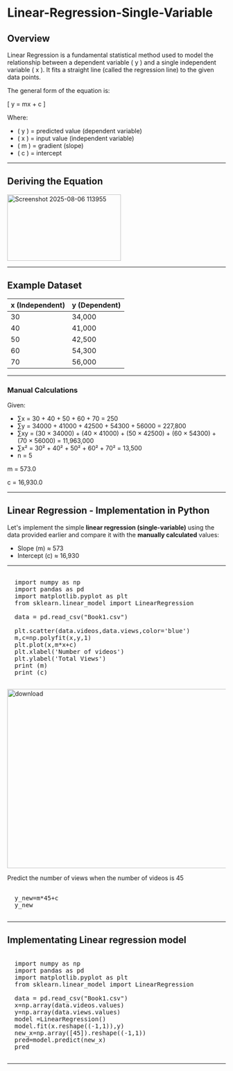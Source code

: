 # Linear-Regression-Single-Variable

## Overview

Linear Regression is a fundamental statistical method used to model the relationship between a dependent variable \( y \) and a single independent variable \( x \). It fits a straight line (called the regression line) to the given data points.

The general form of the equation is:

\[
y = mx + c
\]

Where:

- \( y \) = predicted value (dependent variable)  
- \( x \) = input value (independent variable)  
- \( m \) = gradient (slope)  
- \( c \) = intercept  

---

## Deriving the Equation


<img width="262" height="153" alt="Screenshot 2025-08-06 113955" src="https://github.com/user-attachments/assets/6cc86553-0232-4689-b968-7e7358ab4a8f" />

---

## Example Dataset

| x (Independent) | y (Dependent) |
|-----------------|---------------|
| 30              | 34,000        |
| 40              | 41,000        |
| 50              | 42,500        |
| 60              | 54,300        |
| 70              | 56,000        |

---

### Manual Calculations

Given:
- ∑x = 30 + 40 + 50 + 60 + 70 = 250  
- ∑y = 34000 + 41000 + 42500 + 54300 + 56000 = 227,800  
- ∑xy = (30 × 34000) + (40 × 41000) + (50 × 42500) + (60 × 54300) + (70 × 56000) = 11,963,000  
- ∑x² = 30² + 40² + 50² + 60² + 70² = 13,500  
- n = 5  

m   = 573.0


c = 16,930.0

---

## Linear Regression - Implementation in Python

Let's implement the simple **linear regression (single-variable)** using the data provided earlier and compare it with the **manually calculated** values:

- Slope (m) ≈ 573  
- Intercept (c) ≈ 16,930

---
<pre lang="markdown"> 
  import numpy as np
  import pandas as pd 
  import matplotlib.pyplot as plt 
  from sklearn.linear_model import LinearRegression 
  
  data = pd.read_csv("Book1.csv") 
  
  plt.scatter(data.videos,data.views,color='blue')
  m,c=np.polyfit(x,y,1)
  plt.plot(x,m*x+c)
  plt.xlabel('Number of videos')
  plt.ylabel('Total Views')
  print (m)
  print (c)
   </pre>
  
<img width="569" height="413" alt="download" src="https://github.com/user-attachments/assets/d778a9fd-360e-43cd-af3e-f95a47c8c5f2" />

Predict the number of views when the number of videos is 45

<pre lang="markdown"> 
  y_new=m*45+c
  y_new
   </pre>

---

## Implementating Linear regression model
<pre lang="markdown"> 
  import numpy as np
  import pandas as pd 
  import matplotlib.pyplot as plt 
  from sklearn.linear_model import LinearRegression 
  
  data = pd.read_csv("Book1.csv") 
  x=np.array(data.videos.values)
  y=np.array(data.views.values)
  model =LinearRegression()
  model.fit(x.reshape((-1,1)),y)
  new_x=np.array([45]).reshape((-1,1))
  pred=model.predict(new_x)
  pred
   </pre>


---
